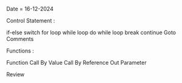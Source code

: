 
Date = 16-12-2024

Control Statement :

if-else
switch
for loop
while loop
do while loop
break
continue
Goto
Comments

Functions :

Function
Call By Value
Call By Reference
Out Parameter

Review

